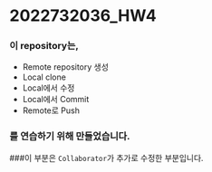 # 2022732036_HW4

### 이 repository는,
   * Remote repository 생성
   * Local clone
   * Local에서 수정
   * Local에서 Commit
   * Remote로 Push
### 를 연습하기 위해 만들었습니다.

###이 부분은 `Collaborator`가 추가로 수정한 부분입니다.
